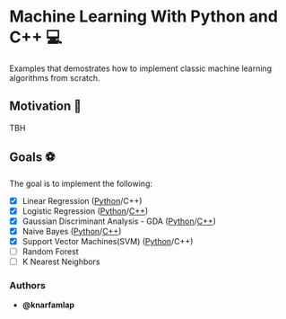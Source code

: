# Machine Learning With Python and C++ :computer:

Examples that demostrates how to implement classic machine learning algorithms from scratch. 

## Motivation :running: 

TBH
<!-- Sklearn doesn't provide sufficient exposure to the implementation of algorithms in machine learning. For that reason, I decided to take up the challenge to implement them myself with Python and C++. -->

<!-- Additionally, I hope to write a guide on how to do the implementation yourself so you can have a better grasp of whats happening under the hood. I am thinking of writting the guides in Medium.  -->


## Goals :soccer:
The goal is to implement the following: 

- [X] Linear Regression ([Python](/linear_models/linear-regression/python/linear_regression.ipynb)/C++)
- [X] Logistic Regression ([Python](/linear_models/logistic-regression/python/logistic_regression.ipynb)/[C++]())
- [X] Gaussian Discriminant Analysis - GDA ([Python](/linear_models/gda/python/gda.ipynb)/[C++]())
- [x] Naive Bayes ([Python](/linear_models/naive-bayes/python/naive-bayes.ipynb)/[C++]())
- [X] Support Vector Machines(SVM) ([Python](/linear_models/svm/svm.ipynb)/C++)
- [ ] Random Forest
- [ ] K Nearest Neighbors

### Authors
* **@knarfamlap**
